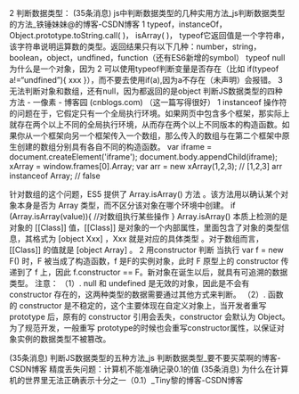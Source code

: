 2 判断数据类型：
(35条消息) js中判断数据类型的几种实用方法_js判断数据类型的方法_铁锤妹妹@的博客-CSDN博客
	1  typeof，instanceOf，Object.prototype.toString.call( )，  isArray( )，
	typeof它返回值是一个字符串，该字符串说明运算数的类型。返回结果只有以下几种：number，string，boolean，object，undfined，function（还有ES6新增的symbol）
	typeof null 为什么是一个对象，因为
	2  可以使用typeof判断变量是否存在（比如 if(typeof a!=“undfined”){ xxx }），而不要去使用if(a),因为a不存在（未声明）会报错。
	3  无法判断对象和数组，还有null，因为都返回的是object
判断JS数据类型的四种方法 - 一像素 - 博客园 (cnblogs.com) （这一篇写得很好）
	1  instanceof 操作符的问题在于，它假定只有一个全局执行环境。如果网页中包含多个框架，那实际上就存在两个以上不同的全局执行环境，从而存在两个以上不同版本的构造函数。如果你从一个框架向另一个框架传入一个数组，那么传入的数组与在第二个框架中原生创建的数组分别具有各自不同的构造函数。
					var iframe = document.createElement('iframe');
					document.body.appendChild(iframe);
					xArray = window.frames[0].Array;
					var arr = new xArray(1,2,3); // [1,2,3]
					arr instanceof Array; // false
					
针对数组的这个问题，ES5 提供了 Array.isArray() 方法 。该方法用以确认某个对象本身是否为 Array 类型，而不区分该对象在哪个环境中创建。
					if (Array.isArray(value)){
					   //对数组执行某些操作
					}
	Array.isArray() 本质上检测的是对象的 [[Class]] 值，[[Class]] 是对象的一个内部属性，里面包含了对象的类型信息，其格式为 [object Xxx] ，Xxx 就是对应的具体类型 。对于数组而言，[[Class]] 的值就是 [object Array] 。
	2  用constructor 判断
	当执行 var f = new F() 时，F 被当成了构造函数，f 是F的实例对象，此时 F 原型上的 constructor 传递到了 f 上，因此 f.constructor == F。新对象在诞生以后，就具有可追溯的数据类型。
	注意：
	（1）. null 和 undefined 是无效的对象，因此是不会有 constructor 存在的，这两种类型的数据需要通过其他方式来判断。
	（2）. 函数的 constructor 是不稳定的，这个主要体现在自定义对象上，当开发者重写 prototype 后，原有的 constructor 引用会丢失，constructor 会默认为 Object。为了规范开发，一般重写 prototype的时候也会重写constructor属性，以保证对象实例的数据类型不被篡改。

(35条消息) 判断JS数据类型的五种方法_js 判断数据类型_要不要买菜啊的博客-CSDN博客
	精度丢失问题：计算机不能准确记录0.1的值 (35条消息) 为什么在计算机的世界里无法正确表示十分之一（0.1）_Tiny黎的博客-CSDN博客